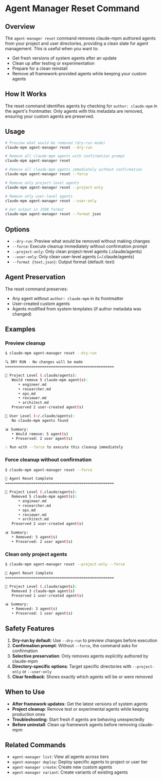 # Agent Manager Reset Command

## Overview

The `agent-manager reset` command removes claude-mpm authored agents from your project and user directories, providing a clean slate for agent management. This is useful when you want to:

- Get fresh versions of system agents after an update
- Clean up after testing or experimentation
- Prepare for a clean reinstall
- Remove all framework-provided agents while keeping your custom agents

## How It Works

The reset command identifies agents by checking for `author: claude-mpm` in the agent's frontmatter. Only agents with this metadata are removed, ensuring your custom agents are preserved.

## Usage

```bash
# Preview what would be removed (dry-run mode)
claude-mpm agent-manager reset --dry-run

# Remove all claude-mpm agents with confirmation prompt
claude-mpm agent-manager reset

# Remove all claude-mpm agents immediately without confirmation
claude-mpm agent-manager reset --force

# Remove only project-level agents
claude-mpm agent-manager reset --project-only

# Remove only user-level agents
claude-mpm agent-manager reset --user-only

# Get output in JSON format
claude-mpm agent-manager reset --format json
```

## Options

- `--dry-run`: Preview what would be removed without making changes
- `--force`: Execute cleanup immediately without confirmation prompt
- `--project-only`: Only clean project-level agents (.claude/agents)
- `--user-only`: Only clean user-level agents (~/.claude/agents)
- `--format {text,json}`: Output format (default: text)

## Agent Preservation

The reset command preserves:
- Any agent without `author: claude-mpm` in its frontmatter
- User-created custom agents
- Agents modified from system templates (if author metadata was changed)

## Examples

### Preview cleanup
```bash
$ claude-mpm agent-manager reset --dry-run

🔍 DRY RUN - No changes will be made
==================================================

📁 Project Level (.claude/agents):
   Would remove 5 claude-mpm agent(s):
      • engineer.md
      • researcher.md
      • ops.md
      • reviewer.md
      • architect.md
   Preserved 2 user-created agent(s)

📁 User Level (~/.claude/agents):
   No claude-mpm agents found

📊 Summary:
   • Would remove: 5 agent(s)
   • Preserved: 2 user agent(s)

💡 Run with --force to execute this cleanup immediately
```

### Force cleanup without confirmation
```bash
$ claude-mpm agent-manager reset --force

🧹 Agent Reset Complete
==================================================

📁 Project Level (.claude/agents):
   Removed 5 claude-mpm agent(s):
      • engineer.md
      • researcher.md
      • ops.md
      • reviewer.md
      • architect.md
   Preserved 2 user-created agent(s)

📊 Summary:
   • Removed: 5 agent(s)
   • Preserved: 2 user agent(s)
```

### Clean only project agents
```bash
$ claude-mpm agent-manager reset --project-only --force

🧹 Agent Reset Complete
==================================================

📁 Project Level (.claude/agents):
   Removed 3 claude-mpm agent(s)
   Preserved 1 user-created agent(s)

📊 Summary:
   • Removed: 3 agent(s)
   • Preserved: 1 user agent(s)
```

## Safety Features

1. **Dry-run by default**: Use `--dry-run` to preview changes before execution
2. **Confirmation prompt**: Without `--force`, the command asks for confirmation
3. **Selective preservation**: Only removes agents explicitly authored by claude-mpm
4. **Directory-specific options**: Target specific directories with `--project-only` or `--user-only`
5. **Clear feedback**: Shows exactly which agents will be or were removed

## When to Use

- **After framework updates**: Get the latest versions of system agents
- **Project cleanup**: Remove test or experimental agents while keeping production ones
- **Troubleshooting**: Start fresh if agents are behaving unexpectedly
- **Before uninstall**: Clean up framework agents before removing claude-mpm

## Related Commands

- `agent-manager list`: View all agents across tiers
- `agent-manager deploy`: Deploy specific agents to project or user tier
- `agent-manager create`: Create new custom agents
- `agent-manager variant`: Create variants of existing agents